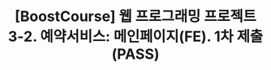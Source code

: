 ﻿---
layout: post
title: '[BoostCourse] 웹 프로그래밍 프로젝트 3-2. 예약서비스: 메인페이지(FE). 1차 제출(PASS)'
tags: [frontpage, jekyll, blog]
image: '/images/posts/boostcourse.jpg'
---